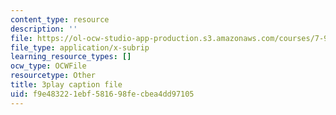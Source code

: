 ```yaml
---
content_type: resource
description: ''
file: https://ol-ocw-studio-app-production.s3.amazonaws.com/courses/7-91j-foundations-of-computational-and-systems-biology-spring-2014/f9e483221ebf581698fecbea4dd97105_uD4-fOWeXAY.vtt
file_type: application/x-subrip
learning_resource_types: []
ocw_type: OCWFile
resourcetype: Other
title: 3play caption file
uid: f9e48322-1ebf-5816-98fe-cbea4dd97105
---
```

